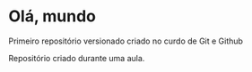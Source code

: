 # Olá, mundo 
 Primeiro repositório versionado criado no curdo de Git e Github

Repositório criado durante uma aula.  
